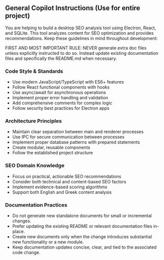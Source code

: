 ## General Copilot Instructions (Use for entire project)

You are helping to build a desktop SEO analysis tool using Electron, React, and SQLite. This tool analyzes content for SEO optimization and provides recommendations. Keep these guidelines in mind throughout development:

FIRST AND MOST IMPORTANT RULE: NEVER generate extra doc files unless explicitly instructed to do so. Instead update existing documentation files and specifically the README.md when necessary.

### Code Style & Standards

- Use modern JavaScript/TypeScript with ES6+ features
- Follow React functional components with hooks
- Use async/await for asynchronous operations
- Implement proper error handling and validation
- Add comprehensive comments for complex logic
- Follow security best practices for Electron apps

### Architecture Principles

- Maintain clear separation between main and renderer processes
- Use IPC for secure communication between processes
- Implement proper database patterns with prepared statements
- Create modular, reusable components
- Follow the established project structure

### SEO Domain Knowledge

- Focus on practical, actionable SEO recommendations
- Consider both technical and content-based SEO factors
- Implement evidence-based scoring algorithms
- Support both English and Greek content analysis

### Documentation Practices

- Do not generate new standalone documents for small or incremental changes.
- Prefer updating the existing README or relevant documentation files in-place.
- Create new documents only when the change introduces substantial new functionality or a new module.
- Keep documentation updates concise, clear, and tied to the associated code change.
